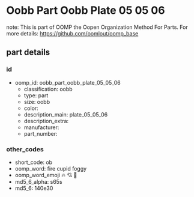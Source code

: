 # Oobb Part Oobb Plate 05 05 06  

note: This is part of OOMP the Oopen Organization Method For Parts. For more details: https://github.com/oomlout/oomp_base

##  part details





### id
* oomp_id: oobb_part_oobb_plate_05_05_06
  * classification: oobb
  * type: part
  * size: oobb
  * color: 
  * description_main: plate_05_05_06
  * description_extra: 
  * manufacturer: 
  * part_number: 

### other_codes
* short_code: ob
* oomp_word: fire cupid foggy
* oomp_word_emoji :fire: :cupid: :foggy:
* md5_6_alpha: s65s
* md5_6: 140e30